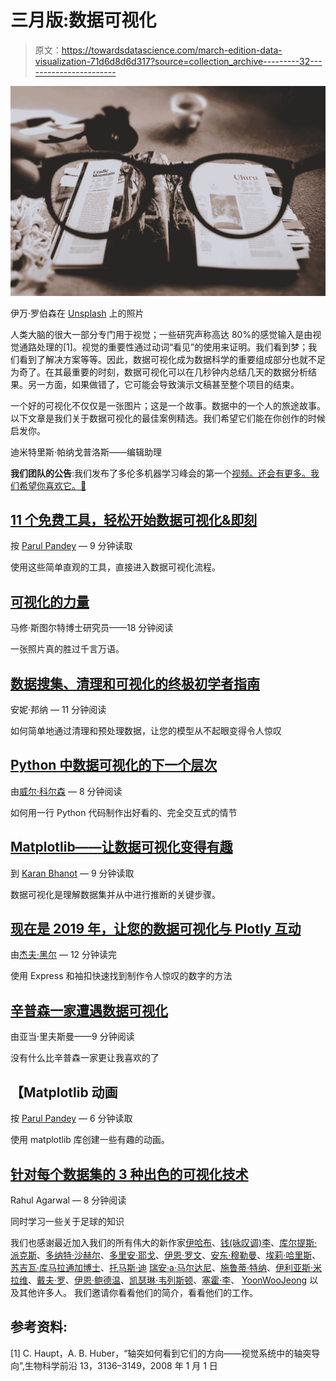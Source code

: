 # 三月版:数据可视化

> 原文：<https://towardsdatascience.com/march-edition-data-visualization-71d6d8d6d317?source=collection_archive---------32----------------------->

![](img/84e9e75293291a6780dcf723f2faf2db.png)

伊万·罗伯森在 [Unsplash](https://unsplash.com/?utm_source=unsplash&utm_medium=referral&utm_content=creditCopyText) 上的照片

人类大脑的很大一部分专门用于视觉；一些研究声称高达 80%的感觉输入是由视觉通路处理的[1]。视觉的重要性通过动词“看见”的使用来证明。我们看到梦；我们看到了解决方案等等。因此，数据可视化成为数据科学的重要组成部分也就不足为奇了。在其最重要的时刻，数据可视化可以在几秒钟内总结几天的数据分析结果。另一方面，如果做错了，它可能会导致演示文稿甚至整个项目的结束。

一个好的可视化不仅仅是一张图片；这是一个故事。数据中的一个人的旅途故事。以下文章是我们关于数据可视化的最佳案例精选。我们希望它们能在你创作的时候启发你。

迪米特里斯·帕纳戈普洛斯——编辑助理

**我们团队的公告**:我们发布了多伦多机器学习峰会的第一个[视频。还会有更多。我们希望你喜欢它。🎤](https://www.youtube.com/watch?v=z2RQz9zdpy0)

## [11 个免费工具，轻松开始数据可视化&即刻](/10-free-tools-to-instantly-get-started-with-data-visualisation-d7fadb5f6dce)

按 [Parul Pandey](https://medium.com/u/7053de462a28?source=post_page-----71d6d8d6d317--------------------------------) — 9 分钟读取

使用这些简单直观的工具，直接进入数据可视化流程。

## [可视化的力量](/the-power-of-visualization-in-data-science-1995d56e4208)

马修·斯图尔特博士研究员——18 分钟阅读

一张照片真的胜过千言万语。

## [数据搜集、清理和可视化的终极初学者指南](/ultimate-beginners-guide-to-scraping-and-cleaning-twitter-data-a64e4aaa9343)

安妮·邦纳 — 11 分钟阅读

如何简单地通过清理和预处理数据，让您的模型从不起眼变得令人惊叹

## [Python 中数据可视化的下一个层次](/the-next-level-of-data-visualization-in-python-dd6e99039d5e)

由[威尔·科尔森](https://medium.com/u/e2f299e30cb9?source=post_page-----71d6d8d6d317--------------------------------) — 8 分钟阅读

如何用一行 Python 代码制作出好看的、完全交互式的情节

## [Matplotlib——让数据可视化变得有趣](/matplotlib-making-data-visualization-interesting-8bac1eb3d25c)

到 [Karan Bhanot](https://medium.com/u/10df94b13417?source=post_page-----71d6d8d6d317--------------------------------) — 9 分钟读取

数据可视化是理解数据集并从中进行推断的关键步骤。

## [现在是 2019 年，让您的数据可视化与 Plotly 互动](/its-2019-make-your-data-visualizations-interactive-with-plotly-b361e7d45dc6)

由[杰夫·黑尔](https://medium.com/u/451599b1142a?source=post_page-----71d6d8d6d317--------------------------------) — 12 分钟读完

使用 Express 和袖扣快速找到制作令人惊叹的数字的方法

## [辛普森一家遭遇数据可视化](/the-simpsons-meets-data-visualization-ef8ef0819d13)

由亚当·里夫斯曼——9 分钟阅读

没有什么比辛普森一家更让我喜欢的了

## 【Matplotlib 动画

按 [Parul Pandey](https://medium.com/u/7053de462a28?source=post_page-----71d6d8d6d317--------------------------------) — 6 分钟读取

使用 matplotlib 库创建一些有趣的动画。

## [针对每个数据集的 3 种出色的可视化技术](/3-awesome-visualization-techniques-for-every-dataset-9737eecacbe8)

Rahul Agarwal — 8 分钟阅读

同时学习一些关于足球的知识

我们也感谢最近加入我们的所有伟大的新作家[伊哈布](https://medium.com/u/c604fc911306?source=post_page-----71d6d8d6d317--------------------------------)、[钱(咏叹调)李](https://medium.com/u/dd9666e4b68a?source=post_page-----71d6d8d6d317--------------------------------)、[库尔提斯·派克斯](https://medium.com/u/5ba760786877?source=post_page-----71d6d8d6d317--------------------------------)、[多纳特·沙赫尔](https://medium.com/u/86f9f3bf542c?source=post_page-----71d6d8d6d317--------------------------------)、[多里安·耶戈](https://medium.com/u/79574042e17b?source=post_page-----71d6d8d6d317--------------------------------)、[伊恩·罗文](https://medium.com/u/6393b60926c5?source=post_page-----71d6d8d6d317--------------------------------)、[安东·穆勒曼](https://medium.com/u/4e398f0112fa?source=post_page-----71d6d8d6d317--------------------------------)、[埃莉·哈里斯](https://medium.com/u/96032f618dd1?source=post_page-----71d6d8d6d317--------------------------------)、[苏吉瓦·库马拉通加博士](https://medium.com/u/1cc9a87c6964?source=post_page-----71d6d8d6d317--------------------------------)、[托马斯·迪](https://medium.com/u/d9193bbca1e2?source=post_page-----71d6d8d6d317--------------------------------) [瑞安·a·马尔达尼](https://medium.com/u/b36223c810e6?source=post_page-----71d6d8d6d317--------------------------------)、[施鲁蒂·特纳](https://medium.com/u/aca7bb008110?source=post_page-----71d6d8d6d317--------------------------------)、[伊利亚斯·米拉维](https://medium.com/u/de0de51bac0a?source=post_page-----71d6d8d6d317--------------------------------)、[戴夫·罗](https://medium.com/u/1ab5b7b60071?source=post_page-----71d6d8d6d317--------------------------------)、[伊恩·鲍德温](https://medium.com/u/ba49abb5f9ca?source=post_page-----71d6d8d6d317--------------------------------)、[凯瑟琳·韦列斯顿](https://medium.com/u/7233694f1f63?source=post_page-----71d6d8d6d317--------------------------------)、[塞霍·李](https://medium.com/u/2d7e4b0f19f6?source=post_page-----71d6d8d6d317--------------------------------)、 [YoonWooJeong](https://medium.com/u/bd027ffdf8a0?source=post_page-----71d6d8d6d317--------------------------------) 以及其他许多人。 我们邀请你看看他们的简介，看看他们的工作。

## 参考资料:

[1] C. Haupt，A. B. Huber，“轴突如何看到它们的方向——视觉系统中的轴突导向”,生物科学前沿 13，3136–3149，2008 年 1 月 1 日
